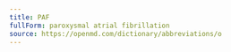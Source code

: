```yaml
---
title: PAF
fullForm: paroxysmal atrial fibrillation
source: https://openmd.com/dictionary/abbreviations/o
---
```

